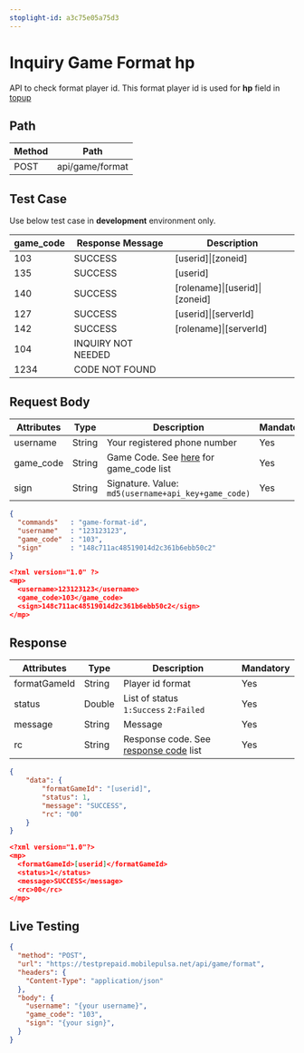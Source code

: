 ```yaml
---
stoplight-id: a3c75e05a75d3
---
```


# Inquiry Game Format hp

API to check format player id. This format player id is used for **hp** field in [topup](../../transaction/top-up.md)

## Path

Method | Path 
---------|----------
 POST | api/game/format

## Test Case

Use below test case in **development** environment only. 

<!-- title: Test Case List -->
game_code | Response Message | Description
---------|----------|---------
 103 | SUCCESS | [userid]\|[zoneid]
 135 | SUCCESS | [userid]
 140 | SUCCESS | [rolename]\|[userid]\|[zoneid]
 127 | SUCCESS | [userid]\|[serverId]
 142 | SUCCESS | [rolename]\|[serverId]
 104 | INQUIRY NOT NEEDED |
 1234 | CODE NOT FOUND |

## Request Body

<!-- title: Request Attributes -->
Attributes | Type | Description | Mandatory
---------|----------|---------|----------
 username | String | Your registered phone number | Yes
 game_code | String | Game Code. See [here](../../../../game-format.md#format-hp) for game_code list | Yes
 sign | String | Signature. Value: `md5(username+api_key+game_code)` | Yes

<!--
type: tab
title: JSON
-->

```json
{
  "commands"   : "game-format-id",
  "username"   : "123123123",
  "game_code"  : "103",
  "sign"       : "148c711ac48519014d2c361b6ebb50c2"
}
```

<!--
type: tab
title: XML
-->

```json
<?xml version="1.0" ?>
<mp>
  <username>123123123</username>
  <game_code>103</game_code>
  <sign>148c711ac48519014d2c361b6ebb50c2</sign>
</mp>
```
<!-- type: tab-end -->

## Response

<!-- title: Response Attributes -->
Attributes | Type | Description | Mandatory
---------|----------|---------|----------
 formatGameId | String | Player id format | Yes
 status | Double | List of status <br> `1:Success` `2:Failed` | Yes
 message | String | Message | Yes
 rc | String | Response code. See [response code](../../../../response-code.md#game) list | Yes

<!--
type: tab
title: JSON
-->

```json
{
	"data": {
		"formatGameId": "[userid]",
		"status": 1,
		"message": "SUCCESS",
		"rc": "00"
	}
}
```

<!--
type: tab
title: XML
-->

```json
<?xml version="1.0"?>
<mp>
  <formatGameId>[userid]</formatGameId>
  <status>1</status>
  <message>SUCCESS</message>
  <rc>00</rc>
</mp>
```
<!-- type: tab-end -->

## Live Testing

```json http
{
  "method": "POST",
  "url": "https://testprepaid.mobilepulsa.net/api/game/format",
  "headers": {
    "Content-Type": "application/json"
  },
  "body": {
    "username": "{your username}",
    "game_code": "103",
    "sign": "{your sign}",
  }
}
```